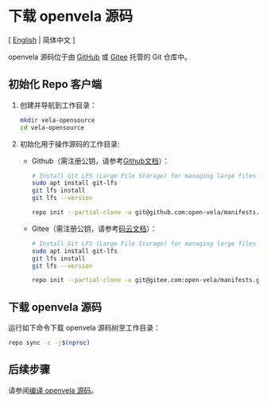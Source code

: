 # 下载 openvela 源码

\[ [English](Download_Vela_sources.md) | 简体中文 \]

openvela 源码位于由 [GitHub](https://github.com/open-Vela) 或 [Gitee](https://gitee.com/open-vela) 托管的 Git 仓库中。

## 初始化 Repo 客户端

1. 创建并导航到工作目录：

    ```bash
    mkdir vela-opensource
    cd vela-opensource
    ```

2. 初始化用于操作源码的工作目录:

    - Github（需注册公钥，请参考[Github文档](https://docs.github.com/en/authentication/connecting-to-github-with-ssh/adding-a-new-ssh-key-to-your-github-account)）：

        ``` bash
        # Install Git LFS (Large File Storage) for managing large files
        sudo apt install git-lfs
        git lfs install
        git lfs --version

        repo init --partial-clone -u git@github.com:open-vela/manifests.git -b dev -m openvela.xml --git-lfs
        ```

    - Gitee（需注册公钥，请参考[码云文档](https://gitee.com/help/articles/4191)）：

        ```bash
        # Install Git LFS (Large File Storage) for managing large files
        sudo apt install git-lfs
        git lfs install
        git lfs --version

        repo init --partial-clone -u git@gitee.com:open-vela/manifests.git -b dev -m openvela.xml --git-lfs
        ```

## 下载 openvela 源码

运行如下命令下载 openvela 源码树至工作目录：

```bash
repo sync -c -j$(nproc)
```

## 后续步骤

请参阅[编译 openvela 源码](./Build_Vela_from_sources_zh-cn.md)。
